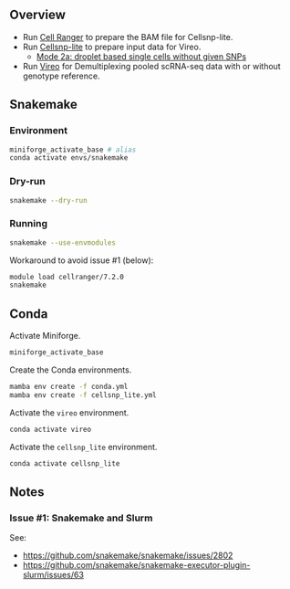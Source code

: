 ## Overview

* Run [Cell Ranger][cellranger-github] to prepare the BAM file for Cellsnp-lite.
* Run [Cellsnp-lite][cellsnp-lite-github] to prepare input data for Vireo.
  * [Mode 2a: droplet based single cells without given SNPs][cellsnp-lite-mode2a]
* Run [Vireo][vireo-github] for Demultiplexing pooled scRNA-seq data with or without genotype reference.

## Snakemake

### Environment

```bash
miniforge_activate_base # alias
conda activate envs/snakemake
```

### Dry-run

```bash
snakemake --dry-run
```

### Running

```bash
snakemake --use-envmodules
```

Workaround to avoid issue #1 (below):

```bash
module load cellranger/7.2.0
snakemake
```

## Conda

Activate Miniforge.

```bash
miniforge_activate_base
```

Create the Conda environments.

```bash
mamba env create -f conda.yml
mamba env create -f cellsnp_lite.yml
```

Activate the `vireo` environment.

```bash
conda activate vireo
```

Activate the `cellsnp_lite` environment.

```bash
conda activate cellsnp_lite
```

## Notes

### Issue #1: Snakemake and Slurm

See:

* https://github.com/snakemake/snakemake/issues/2802
* https://github.com/snakemake/snakemake-executor-plugin-slurm/issues/63

[cellranger-github]: https://github.com/10XGenomics/cellranger
[cellsnp-lite-github]: https://github.com/single-cell-genetics/cellsnp-lite
[vireo-github]: https://github.com/single-cell-genetics/vireo
[cellsnp-lite-mode2a]: https://cellsnp-lite.readthedocs.io/en/latest/main/manual.html#mode-2a-droplet-based-single-cells-without-given-snps